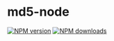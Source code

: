 # md5-node

[![NPM version](https://img.shields.io/npm/v/@aws-sdk/hash-node/preview.svg)](https://www.npmjs.com/package/@aws-sdk/hash-node)
[![NPM downloads](https://img.shields.io/npm/dm/@aws-sdk/hash-node.svg)](https://www.npmjs.com/package/@aws-sdk/hash-node)
